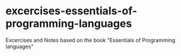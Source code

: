 # excercises-essentials-of-programming-languages
Excercises and Notes based on the book "Essentials of Programming languages"
